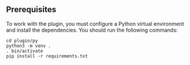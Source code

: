## Prerequisites

To work with the plugin, you must configure a Python virtual environment and install the dependencies. You should run the following commands:

```shell
cd plugin/py
python3 -m venv .
. bin/activate
pip install -r requirements.txt
```

